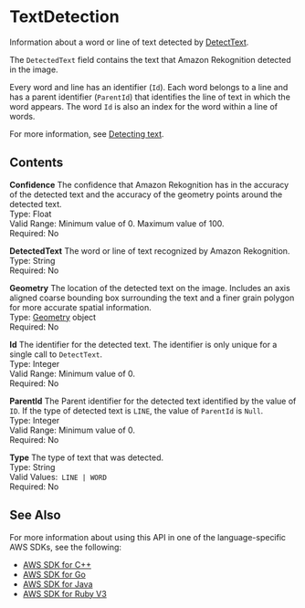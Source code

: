 # TextDetection<a name="API_TextDetection"></a>

Information about a word or line of text detected by [DetectText](API_DetectText.md)\.

The `DetectedText` field contains the text that Amazon Rekognition detected in the image\. 

Every word and line has an identifier \(`Id`\)\. Each word belongs to a line and has a parent identifier \(`ParentId`\) that identifies the line of text in which the word appears\. The word `Id` is also an index for the word within a line of words\. 

For more information, see [Detecting text](text-detection.md)\.

## Contents<a name="API_TextDetection_Contents"></a>

 **Confidence**   <a name="rekognition-Type-TextDetection-Confidence"></a>
The confidence that Amazon Rekognition has in the accuracy of the detected text and the accuracy of the geometry points around the detected text\.  
Type: Float  
Valid Range: Minimum value of 0\. Maximum value of 100\.  
Required: No

 **DetectedText**   <a name="rekognition-Type-TextDetection-DetectedText"></a>
The word or line of text recognized by Amazon Rekognition\.   
Type: String  
Required: No

 **Geometry**   <a name="rekognition-Type-TextDetection-Geometry"></a>
The location of the detected text on the image\. Includes an axis aligned coarse bounding box surrounding the text and a finer grain polygon for more accurate spatial information\.  
Type: [Geometry](API_Geometry.md) object  
Required: No

 **Id**   <a name="rekognition-Type-TextDetection-Id"></a>
The identifier for the detected text\. The identifier is only unique for a single call to `DetectText`\.   
Type: Integer  
Valid Range: Minimum value of 0\.  
Required: No

 **ParentId**   <a name="rekognition-Type-TextDetection-ParentId"></a>
The Parent identifier for the detected text identified by the value of `ID`\. If the type of detected text is `LINE`, the value of `ParentId` is `Null`\.   
Type: Integer  
Valid Range: Minimum value of 0\.  
Required: No

 **Type**   <a name="rekognition-Type-TextDetection-Type"></a>
The type of text that was detected\.  
Type: String  
Valid Values:` LINE | WORD`   
Required: No

## See Also<a name="API_TextDetection_SeeAlso"></a>

For more information about using this API in one of the language\-specific AWS SDKs, see the following:
+  [AWS SDK for C\+\+](https://docs.aws.amazon.com/goto/SdkForCpp/rekognition-2016-06-27/TextDetection) 
+  [AWS SDK for Go](https://docs.aws.amazon.com/goto/SdkForGoV1/rekognition-2016-06-27/TextDetection) 
+  [AWS SDK for Java](https://docs.aws.amazon.com/goto/SdkForJava/rekognition-2016-06-27/TextDetection) 
+  [AWS SDK for Ruby V3](https://docs.aws.amazon.com/goto/SdkForRubyV3/rekognition-2016-06-27/TextDetection) 